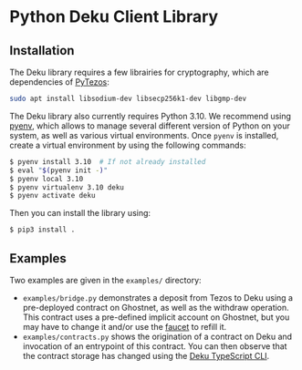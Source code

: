 # Python Deku Client Library

## Installation

The Deku library requires a few librairies for cryptography, which are dependencies of
[PyTezos](https://pytezos.org/quick_start.html):

```bash
sudo apt install libsodium-dev libsecp256k1-dev libgmp-dev
```

The Deku library also currently requires Python 3.10. We recommend using
[pyenv](https://realpython.com/intro-to-pyenv/), which allows to manage several different version of
Python on your system, as well as various virtual environments. Once `pyenv` is installed, create a
virtual environment by using the following commands:

```bash
$ pyenv install 3.10  # If not already installed
$ eval "$(pyenv init -)"
$ pyenv local 3.10
$ pyenv virtualenv 3.10 deku
$ pyenv activate deku
```

Then you can install the library using:
```bash
$ pip3 install .
```

## Examples

Two examples are given in the `examples/` directory:
* `examples/bridge.py` demonstrates a deposit from Tezos to Deku using a pre-deployed contract on
  Ghostnet, as well as the withdraw operation. This contract uses a pre-defined implicit account on
  Ghostnet, but you may have to change it and/or use the
  [faucet](https://faucet.ghostnet.teztnets.xyz/) to refill it.
* `examples/contracts.py` shows the origination of a contract on Deku and invocation of an
  entrypoint of this contract. You can then observe that the contract storage has changed using the
  [Deku TypeScript CLI](https://deku.marigold.dev/docs/Deku-Canonical/deku_c_cli).
